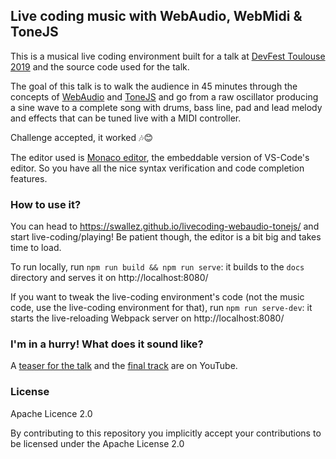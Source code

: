 ## Live coding music with WebAudio, WebMidi &amp; ToneJS

This is a musical live coding environment built for a talk at [DevFest Toulouse 2019](https://devfesttoulouse.fr/) and the source code used for the talk.

The goal of this talk is to walk the audience in 45 minutes through the concepts of [WebAudio](https://developer.mozilla.org/en-US/docs/Web/API/Web_Audio_API) and [ToneJS](https://github.com/Tonejs/Tone.js) and go from a raw oscillator producing a sine wave to a complete song with drums, bass line, pad and lead melody and effects that can be tuned live with a MIDI controller.

Challenge accepted, it worked 🎶😊

The editor used is [Monaco editor](https://microsoft.github.io/monaco-editor/), the embeddable version of VS-Code's editor. So you have all the nice syntax verification and code completion features.

### How to use it?

You can head to https://swallez.github.io/livecoding-webaudio-tonejs/ and start live-coding/playing! Be patient though, the editor is a bit big and takes time to load.

To run locally, run `npm run build && npm run serve`: it builds to the `docs` directory and serves it on http://localhost:8080/

If you want to tweak the live-coding environment's code (not the music code, use the live-coding environment for that), run `npm run serve-dev`: it starts the live-reloading Webpack server on http://localhost:8080/

### I'm in a hurry! What does it sound like?

A [teaser for the talk](https://www.youtube.com/watch?v=dQ3fUMdueqs) and the [final track](https://www.youtube.com/watch?v=fBAHuxrnXj0) are on YouTube.

### License

Apache Licence 2.0

By contributing to this repository you implicitly accept your contributions to be licensed under the Apache License 2.0
